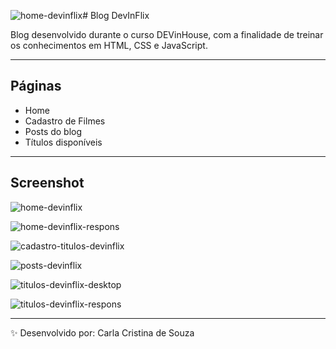![home-devinflix](https://github.com/user-attachments/assets/3a7682c0-4c83-4044-a6a0-03b90e2fa701)# Blog DevInFlix

Blog desenvolvido durante o curso DEVinHouse, com a finalidade de treinar os conhecimentos em HTML, CSS e JavaScript.

---

## Páginas

- Home
- Cadastro de Filmes
- Posts do blog
- Títulos disponíveis

---

## Screenshot

![home-devinflix](https://github.com/user-attachments/assets/6d6c3da1-0db3-4624-bb1f-1de20ca1842b)

![home-devinflix-respons](https://github.com/user-attachments/assets/cf12208b-c3dc-4dfe-baf6-f6f7827c0838)

![cadastro-titulos-devinflix](https://github.com/user-attachments/assets/f7674890-dd9e-4b1a-8474-5df74d1c2cad)

![posts-devinflix](https://github.com/user-attachments/assets/e986b010-ed26-4cee-b968-4df78de2ef50)

![titulos-devinflix-desktop](https://github.com/user-attachments/assets/9bab395f-1470-4a6d-ae0b-e70e7f32e711)

![titulos-devinflix-respons](https://github.com/user-attachments/assets/1aa2cd03-85eb-4012-b538-568dd5fd1764)


---


✨ Desenvolvido por: Carla Cristina de Souza

